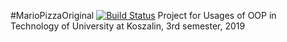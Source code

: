 #MarioPizzaOriginal
[![Build Status](https://travis-ci.com/YourSenseiCreeper/MarioPizzaOriginal.svg?token=ph5wu2XhfxsxxyUAofDV&branch=trunk)](https://travis-ci.com/YourSenseiCreeper/MarioPizzaOriginal)
Project for Usages of OOP in Technology of University at Koszalin, 3rd semester, 2019